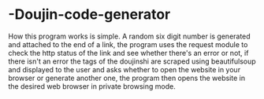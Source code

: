 # -Doujin-code-generator
How this program works is simple. A random six digit number is generated and attached to the end of a link,
the program uses the request module to check the http status of the link and see whether there's an error or not,
if there isn't an error the tags of the doujinshi are scraped using beautifulsoup and displayed to the user and asks
whether to open the website in your browser or generate another one, the program then opens the website in the desired
web browser in private browsing mode.
